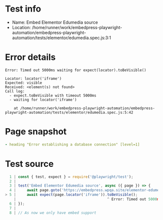 # Test info

- Name: Embed Elementor Edumedia source
- Location: /home/runner/work/embedpress-playwright-automation/embedpress-playwright-automation/tests/elementor/edumedia.spec.js:3:1

# Error details

```
Error: Timed out 5000ms waiting for expect(locator).toBeVisible()

Locator: locator('iframe')
Expected: visible
Received: <element(s) not found>
Call log:
  - expect.toBeVisible with timeout 5000ms
  - waiting for locator('iframe')

    at /home/runner/work/embedpress-playwright-automation/embedpress-playwright-automation/tests/elementor/edumedia.spec.js:5:42
```

# Page snapshot

```yaml
- heading "Error establishing a database connection" [level=1]
```

# Test source

```ts
  1 | const { test, expect } = require('@playwright/test');
  2 |
  3 | test('Embed Elementor Edumedia source', async ({ page }) => {
  4 |     await page.goto('https://embedpress.wpqa.site/elementor-edumedia/');
> 5 |     await expect(page.locator('iframe')).toBeVisible();
    |                                          ^ Error: Timed out 5000ms waiting for expect(locator).toBeVisible()
  6 | });
  7 |
  8 | // As now we only have embed support 
```